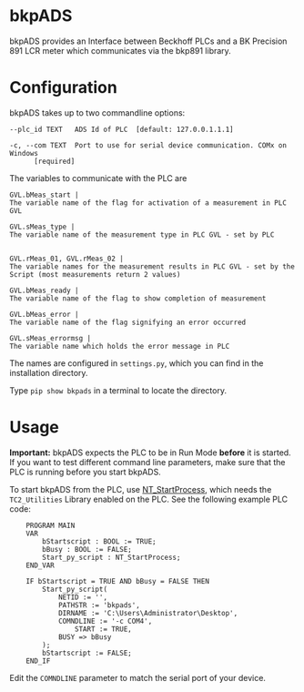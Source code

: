 bkpADS
======

bkpADS provides an Interface between Beckhoff PLCs and a BK Precision 891 LCR meter
which communicates via the bkp891 library.

Configuration
=============

bkpADS takes up to two commandline options:

    --plc_id TEXT   ADS Id of PLC  [default: 127.0.0.1.1.1]
    
    -c, --com TEXT  Port to use for serial device communication. COMx on Windows
          [required] 

The variables to communicate with the PLC are

    GVL.bMeas_start |
    The variable name of the flag for activation of a measurement in PLC
    GVL

    GVL.sMeas_type |
    The variable name of the measurement type in PLC GVL - set by PLC


    GVL.rMeas_01, GVL.rMeas_02 |
    The variable names for the measurement results in PLC GVL - set by the
    Script (most measurements return 2 values)

    GVL.bMeas_ready |
    The variable name of the flag to show completion of measurement

    GVL.bMeas_error |
    The variable name of the flag signifying an error occurred

    GVL.sMeas_errormsg |
    The variable name which holds the error message in PLC
    
The names are configured in `settings.py`, which you can find in the installation directory.

Type `pip show bkpads` in a terminal to locate the directory.

Usage
=====

**Important:** bkpADS expects the PLC to be in Run Mode **before** it is started.
If you want to test different command line parameters, make sure that the PLC is running
before you start bkpADS.

To start bkpADS from the PLC, use [NT_StartProcess](https://infosys.beckhoff.com/english.php?content=../content/1033/tcplclibutilities/html/tcplclibutilities_nt_startprocess.htm&id),
which needs the `TC2_Utilities` Library enabled on the PLC. See the following example
PLC code:

        PROGRAM MAIN
        VAR
            bStartscript : BOOL := TRUE;
            bBusy : BOOL := FALSE;
            Start_py_script : NT_StartProcess;
        END_VAR

        IF bStartscript = TRUE AND bBusy = FALSE THEN
            Start_py_script(
                NETID := '',
                PATHSTR := 'bkpads',
                DIRNAME := 'C:\Users\Administrator\Desktop',
                COMNDLINE := '-c COM4',
                    START := TRUE,
                BUSY => bBusy
            );
            bStartscript := FALSE;
        END_IF
        
Edit the `COMNDLINE` parameter to match the serial port of your device.